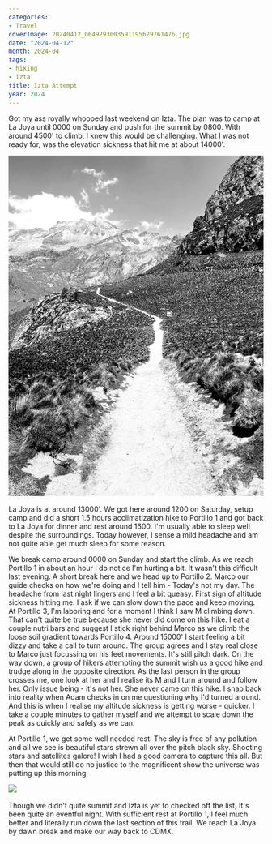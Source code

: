 ```yaml
---
categories:
- Travel
coverImage: 20240412_0649293003591195629761476.jpg
date: "2024-04-12"
month: 2024-04
tags:
- hiking
- izta
title: Izta Attempt
year: 2024
---
```


Got my ass royally whooped last weekend on Izta. The plan was to camp at La Joya until 0000 on Sunday and push for the summit by 0800. With around 4500' to climb, I knew this would be challenging. What I was not ready for, was the elevation sickness that hit me at about 14000'.

![](images/20240412_0649293003591195629761476.jpg "Izta from La Joya")

La Joya is at around 13000'. We got here around 1200 on Saturday, setup camp and did a short 1.5 hours acclimatization hike to Portillo 1 and got back to La Joya for dinner and rest around 1600. I'm usually able to sleep well despite the surroundings. Today however, I sense a mild headache and am not quite able get much sleep for some reason.

We break camp around 0000 on Sunday and start the climb. As we reach Portillo 1 in about an hour I do notice I'm hurting a bit. It wasn't this difficult last evening. A short break here and we head up to Portillo 2. Marco our guide checks on how we're doing and I tell him - Today's not my day. The headache from last night lingers and I feel a bit queasy. First sign of altitude sickness hitting me. I ask if we can slow down the pace and keep moving. At Portillo 3, I'm laboring and for a moment I think I saw M climbing down. That can't quite be true because she never did come on this hike. I eat a couple nutri bars and suggest I stick right behind Marco as we climb the loose soil gradient towards Portillo 4. Around 15000' I start feeling a bit dizzy and take a call to turn around. The group agrees and I stay real close to Marco just focussing on his feet movements. It's still pitch dark. On the way down, a group of hikers attempting the summit wish us a good hike and trudge along in the opposite direction. As the last person in the group crosses me, one look at her and I realise its M and I turn around and follow her. Only issue being - it's not her. She never came on this hike. I snap back into reality when Adam checks in on me questioning why I'd turned around. And this is when I realise my altitude sickness is getting worse - quicker. I take a couple minutes to gather myself and we attempt to scale down the peak as quickly and safely as we can.

At Portillo 1, we get some well needed rest. The sky is free of any pollution and all we see is beautiful stars strewn all over the pitch black sky. Shooting stars and satellites galore! I wish I had a good camera to capture this all. But then that would still do no justice to the magnificent show the universe was putting up this morning.

![](images/20240412_0759053559839938595451752.jpg)

Though we didn't quite summit and Izta is yet to checked off the list, It's been quite an eventful night. With sufficient rest at Portillo 1, I feel much better and literally run down the last section of this trail. We reach La Joya by dawn break and make our way back to CDMX.
